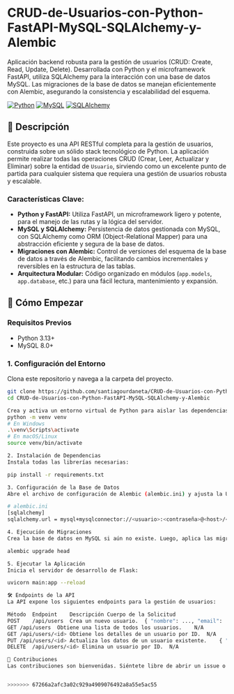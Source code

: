 # CRUD-de-Usuarios-con-Python-FastAPI-MySQL-SQLAlchemy-y-Alembic
Aplicación backend robusta para la gestión de usuarios (CRUD: Create, Read, Update, Delete). Desarrollada con Python y el microframework FastAPI, utiliza SQLAlchemy para la interacción con una base de datos MySQL. Las migraciones de la base de datos se manejan eficientemente con Alembic, asegurando la consistencia y escalabilidad del esquema.


[![Python](https://img.shields.io/badge/Python-3.13+-blue?style=for-the-badge&logo=python)](https://www.python.org/)
[![MySQL](https://img.shields.io/badge/MySQL-8.0+-blue?style=for-the-badge&logo=mysql)](https://www.mysql.com/)
[![SQLAlchemy](https://img.shields.io/badge/SQLAlchemy-2.0+-red?style=for-the-badge&logo=sqlalchemy)](https://www.sqlalchemy.org/)

## 📝 Descripción

Este proyecto es una API RESTful completa para la gestión de usuarios, construida sobre un sólido stack tecnológico de Python. La aplicación permite realizar todas las operaciones CRUD (Crear, Leer, Actualizar y Eliminar) sobre la entidad de `Usuario`, sirviendo como un excelente punto de partida para cualquier sistema que requiera una gestión de usuarios robusta y escalable.

### **Características Clave:**

* **Python y FastAPI:** Utiliza FastAPI, un microframework ligero y potente, para el manejo de las rutas y la lógica del servidor.
* **MySQL y SQLAlchemy:** Persistencia de datos gestionada con MySQL, con SQLAlchemy como ORM (Object-Relational Mapper) para una abstracción eficiente y segura de la base de datos.
* **Migraciones con Alembic:** Control de versiones del esquema de la base de datos a través de Alembic, facilitando cambios incrementales y reversibles en la estructura de las tablas.
* **Arquitectura Modular:** Código organizado en módulos (`app.models`, `app.database`, etc.) para una fácil lectura, mantenimiento y expansión.

## 🚀 Cómo Empezar

### **Requisitos Previos**

* Python 3.13+
* MySQL 8.0+

### **1. Configuración del Entorno**

Clona este repositorio y navega a la carpeta del proyecto.

```bash
git clone https://github.com/santiagourdaneta/CRUD-de-Usuarios-con-Python-FastAPI-MySQL-SQLAlchemy-y-Alembic/
cd CRUD-de-Usuarios-con-Python-FastAPI-MySQL-SQLAlchemy-y-Alembic

Crea y activa un entorno virtual de Python para aislar las dependencias:
python -m venv venv
# En Windows
.\venv\Scripts\activate
# En macOS/Linux
source venv/bin/activate

2. Instalación de Dependencias
Instala todas las librerías necesarias:

pip install -r requirements.txt

3. Configuración de la Base de Datos
Abre el archivo de configuración de Alembic (alembic.ini) y ajusta la URL de conexión a tu base de datos MySQL.

# alembic.ini
[sqlalchemy]
sqlalchemy.url = mysql+mysqlconnector://<usuario>:<contraseña>@<host>/<nombre_db>

4. Ejecución de Migraciones
Crea la base de datos en MySQL si aún no existe. Luego, aplica las migraciones para crear la tabla de usuarios:

alembic upgrade head

5. Ejecutar la Aplicación
Inicia el servidor de desarrollo de Flask:

uvicorn main:app --reload

🛠️ Endpoints de la API
La API expone los siguientes endpoints para la gestión de usuarios:

Método	Endpoint	Descripción	Cuerpo de la Solicitud
POST	/api/users	Crea un nuevo usuario.	{ "nombre": ..., "email": ... }
GET	/api/users	Obtiene una lista de todos los usuarios.	N/A
GET	/api/users/<id>	Obtiene los detalles de un usuario por ID.	N/A
PUT	/api/users/<id>	Actualiza los datos de un usuario existente.	{ "email": "nuevo@..." }
DELETE	/api/users/<id>	Elimina un usuario por ID.	N/A

🤝 Contribuciones
Las contribuciones son bienvenidas. Siéntete libre de abrir un issue o enviar un pull request.


>>>>>>> 67266a2afc3a02c929a4909076492a8a55e5ac55

